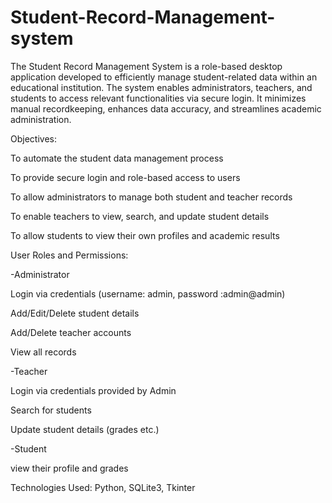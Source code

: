 # Student-Record-Management-system
The Student Record Management System is a role-based desktop application developed to efficiently manage student-related data within an educational institution. The system enables administrators, teachers, and students to access relevant functionalities via secure login. It minimizes manual recordkeeping, enhances data accuracy, and streamlines academic administration.

Objectives:

To automate the student data management process

To provide secure login and role-based access to users

To allow administrators to manage both student and teacher records

To enable teachers to view, search, and update student details

To allow students to view their own profiles and academic results


User Roles and Permissions:

-Administrator

Login via credentials (username: admin, password :admin@admin)

Add/Edit/Delete student details

Add/Delete teacher accounts

View all records

-Teacher

Login via credentials provided by Admin

Search for students

Update student details (grades etc.)

-Student

view their profile and grades



Technologies Used: Python, SQLite3, Tkinter

